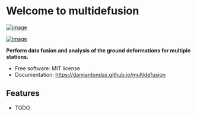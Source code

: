 # Welcome to multidefusion


[![image](https://img.shields.io/pypi/v/multidefusion.svg)](https://pypi.python.org/pypi/multidefusion)

[![image](https://pyup.io/repos/github/damiantondas/multidefusion/shield.svg)](https://pyup.io/repos/github/damiantondas/multidefusion)


**Perform data fusion and analysis of the ground deformations for multiple stations.**


-   Free software: MIT license
-   Documentation: <https://damiantondas.github.io/multidefusion>
    

## Features

-   TODO
